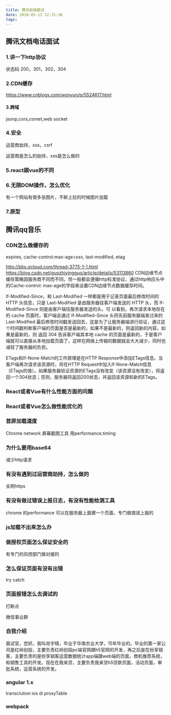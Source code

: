 ```yaml
---
title: 腾讯前端面试
date: 2018-05-13 22:31:36
tags:
---
```


## 腾讯文档电话面试
### 1.讲一下http协议
状态码 200，301，302，304

### 2.CDN缓存
https://www.cnblogs.com/wonyun/p/5524617.html

#### 3.跨域
jsonp,cors,comet,web socket
### 4.安全
运营商劫持，xss，csrf

运营商是怎么的劫持，xss是怎么做的

### 5.react跟vue的不同

### 6.无限DOM操作，怎么优化
有一个网站有很多张图片，不断上拉的时候图片加载
### 7.原型


## 腾讯qq音乐
### CDN怎么做缓存的
expires, cache-control:max-age=xxx, last-modified, etag

http://bbs.qcloud.com/thread-3775-1-1.html
https://blog.csdn.net/guozhiyingguo/article/details/53113860
CDN边缘节点缓存策略因服务商不同而不同，但一般都会遵循http标准协议，通过http响应头中的Cache-control: max-age的字段来设置CDN边缘节点数据缓存时间。

If-Modified-Since，和 Last-Modified 一样都是用于记录页面最后修改时间的 HTTP 头信息，只是 Last-Modified 是由服务器往客户端发送的 HTTP 头，而 If-Modified-Since 则是由客户端往服务器发送的头，可 以看到，再次请求本地存在的 cache 页面时，客户端会通过 If-Modified-Since 头将先前服务器端发过来的 Last-Modified 最后修改时间戳发送回去，这是为了让服务器端进行验证，通过这个时间戳判断客户端的页面是否是最新的，如果不是最新的，则返回新的内容，如果是最新的，则 返回 304 告诉客户端其本地 cache 的页面是最新的，于是客户端就可以直接从本地加载页面了，这样在网络上传输的数据就会大大减少，同时也减轻了服务器的负担。

ETags和If-None-Match的工作原理是在HTTP Response中添加ETags信息。当客户端再次请求该资源时，将在HTTP Request中加入If-None-Match信息（ETags的值）。如果服务器验证资源的ETags没有改变（该资源没有改变），将返回一个304状态；否则，服务器将返回200状态，并返回该资源和新的ETags。

### React或者Vue有什么性能方面的问题

### React或者Vue怎么做性能优化的

### 首屏加载速度
Chrome network 屏幕截图工具
用performance.timing

### 为什么要用base64
减少http请求
### 有没有遇到过运营商劫持，怎么做的
全网https

### 有没有做过错误上报日志，有没有性能检测工具
chrome 的performance
可以在服务器上面建一个页面，专门做错误上报的

### js加载不出来怎么办

### 做授权页面怎么保证安全的
有专门的风控部门做对接的

### 怎么保证页面有没有出错
try catch

### 页面报错怎么去调试的
打断点


微信事业群
### 自我介绍
面试官，您好。我叫肖宇晴，毕业于华南农业大学，15年毕业的。毕业的第一家公司是红岭创投，主要负责红岭创投pc端官网跟h5官网的开发，再之后是在纷享销客，主要负责的是纷享销客运营数据统计app端跟web端的页面，商机推荐系统，和销售工具的开发。现在在我来贷，主要负责我来贷h5贷款页面，活动页面，审批系统，运营系统的开发。

### angular 1.x
transclution ios di
proxyTable

### webpack

